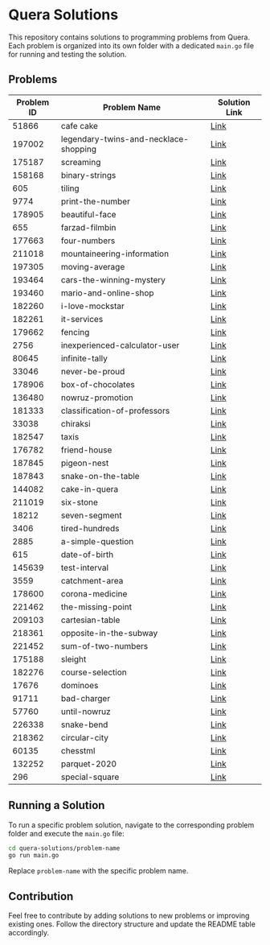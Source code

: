# Quera Solutions

This repository contains solutions to programming problems from Quera. Each problem is organized into its own folder with a dedicated `main.go` file for running and testing the solution.

## Problems

| Problem ID | Problem Name                          | Solution Link                                         |
| ---------- | ------------------------------------- | ----------------------------------------------------- |
| 51866      | cafe cake                             | [Link](cafe-cake/main.go)                             |
| 197002     | legendary-twins-and-necklace-shopping | [Link](legendary-twins-and-necklace-shopping/main.go) |
| 175187     | screaming                             | [Link](screaming/main.go)                             |
| 158168     | binary-strings                        | [Link](binary-strings/main.go)                        |
| 605        | tiling                                | [Link](tiling/main.go)                                |
| 9774       | print-the-number                      | [Link](print-the-number/main.go)                      |
| 178905     | beautiful-face                        | [Link](beautiful-face/main.go)                        |
| 655        | farzad-filmbin                        | [Link](farzad-filmbin/main.go)                        |
| 177663     | four-numbers                          | [Link](four-numbers/main.go)                          |
| 211018     | mountaineering-information            | [Link](mountaineering-information/main.go)            |
| 197305     | moving-average                        | [Link](moving-average/q1.py)                          |
| 193464     | cars-the-winning-mystery              | [Link](cars-the-winning-mystery/main.go)              |
| 193460     | mario-and-online-shop                 | [Link](mario-and-online-shop/main.go)                 |
| 182260     | i-love-mockstar                       | [Link](i-love-mockstar/dynamic.css)                   |
| 182261     | it-services                           | [Link](it-services/dynamic.css)                       |
| 179662     | fencing                               | [Link](fencing/main.go)                               |
| 2756       | inexperienced-calculator-user         | [Link](inexperienced-calculator-user/main.go)         |
| 80645      | infinite-tally                        | [Link](infinite-tally/main.go)                        |
| 33046      | never-be-proud                        | [Link](never-be-proud/main.go)                        |
| 178906     | box-of-chocolates                     | [Link](box-of-chocolates/main.go)                     |
| 136480     | nowruz-promotion                      | [Link](nowruz-promotion/main.go)                      |
| 181333     | classification-of-professors          | [Link](classification-of-professors/main.go)          |
| 33038      | chiraksi                              | [Link](chiraksi/solution.py)                          |
| 182547     | taxis                                 | [Link](taxis/main.go)                                 |
| 176782     | friend-house                          | [Link](friend-house/main.py)                          |
| 187845     | pigeon-nest                           | [Link](pigeon-nest/main.py)                           |
| 187843     | snake-on-the-table                    | [Link](snake-on-the-table/main.py)                    |
| 144082     | cake-in-quera                         | [Link](cake-in-quera/main.py)                         |
| 211019     | six-stone                             | [Link](six-stone/main.py)                             |
| 18212      | seven-segment                         | [Link](seven-segment/main.go)                         |
| 3406       | tired-hundreds                        | [Link](tired-hundreds/main.go)                        |
| 2885       | a-simple-question                     | [Link](a-simple-question/main.py)                     |
| 615        | date-of-birth                         | [Link](date-of-birth/main.py)                         |
| 145639     | test-interval                         | [Link](test-interval/main.py)                         |
| 3559       | catchment-area                        | [Link](catchment-area/main.go)                        |
| 178600     | corona-medicine                       | [Link](corona-medicine/main.py)                       |
| 221462     | the-missing-point                     | [Link](the-missing-point/main.py)                     |
| 209103     | cartesian-table                       | [Link](cartesian-table/main.py)                       |
| 218361     | opposite-in-the-subway                | [Link](opposite-in-the-subway/main.py)                |
| 221452     | sum-of-two-numbers                    | [Link](sum-of-two-numbers/main.py)                    |
| 175188     | sleight                               | [Link](sleight/main.py)                               |
| 182276     | course-selection                      | [Link](course-selection/main.py)                      |
| 17676      | dominoes                              | [Link](dominoes/main.py)                              |
| 91711      | bad-charger                           | [Link](bad-charger/main.py)                           |
| 57760      | until-nowruz                          | [Link](until-nowruz/main.py)                          |
| 226338     | snake-bend                            | [Link](snake-bend/main.py)                            |
| 218362     | circular-city                         | [Link](circular-city/main.py)                         |
| 60135      | chesstml                              | [Link](chesstml/main.py)                              |
| 132252     | parquet-2020                          | [Link](parquet-2020/main.py)                          |
| 296        | special-square                        | [Link](special-square/main.py)                        |

## Running a Solution

To run a specific problem solution, navigate to the corresponding problem folder and execute the `main.go` file:

```bash
cd quera-solutions/problem-name
go run main.go
```

Replace `problem-name` with the specific problem name.

## Contribution

Feel free to contribute by adding solutions to new problems or improving existing ones. Follow the directory structure and update the README table accordingly.
